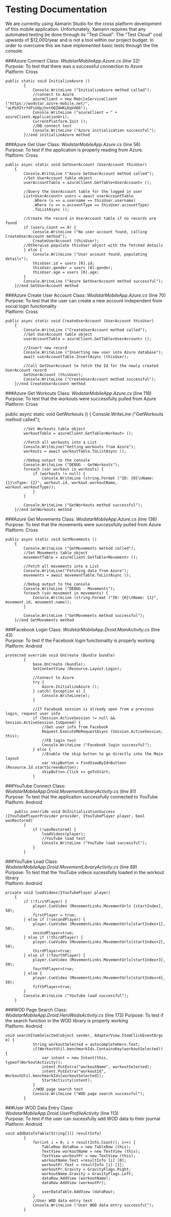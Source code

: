 # Testing Documentation
We are currenlty using Xamarin Studio for the cross platform development of this mobile application. Unfortunately, Xamarin requires that any automated testing be done through its "Test Cloud". The "Test Cloud" cost upwards of $12,000/year and is not a tool within our project budget. In order to overcome this we have implemented basic tests through the the console.

###Azure Connect
Class: *WodstarMobileApp.Azure.cs* (line 32)<br/>
Purpose: To test that there was a successful connection to Azure<br/>
Platform: Cross <br/>

	public static void InitializeAzure ()
			{
				Console.WriteLine ("InitializeAzure method called");
				//connect to Azure
				azureClient = new MobileServiceClient ("https://wodstar.azure-mobile.net/", "aLMiHItrYdPiUdpjhotOQZAHKLDqVd66");
				Console.WriteLine ("azureClient = " + azureClient.ApplicationUri);
				CurrentPlatform.Init ();
				//DB connect test
				Console.WriteLine ("Azure initialization successful");
			}//end initializeAzure method

###Azure Get User
Class: *WodstarMobileApp.Azure.cs* (line 56) <br/>
Purpose: To test if the application is properly reading from Azure. <br/>
Platform: Cross <br/>


	public async static void GetUserAccount (UserAccount thisUser)
		{
			Console.WriteLine ("Azure GetUserAccount method called");
			//Set UserAccount table object
			userAccountTable = azureClient.GetTable<UserAccount> ();

			//Query the UserAccount table for the logged in user
			List<UserAccount> users = await userAccountTable
				.Where (u => u.username == thisUser.username)
				.Where (u => u.accountType == thisUser.accountType)
				.ToListAsync ();

			//Create the record in UserAccount table if no records are found
			if (users.Count == 0) {
				Console.WriteLine ("No user account found, calling CreateUserAccount method");
				CreateUserAccount (thisUser);
			//Otherwise populate thisUser object with the fetched details
			} else {
				Console.WriteLine ("User account found, populating details");
				thisUser.id = users [0].id;
				thisUser.gender = users [0].gender;
				thisUser.age = users [0].age;
			}
			Console.WriteLine ("Azure GetUserAccount method successful");
		}//end GetUserAccount method


###Azure Create User Account
Class: *WodstarMobileApp.Azure.cs* (line 70) <br/>
Purpose: To test that the user can create a new account independent from social login functionality <br/>
Platform: Cross <br/>


	public async static void CreateUserAccount (UserAccount thisUser)
		{
			Console.WriteLine ("CreateUserAccount method called");
			//Set UserAccount table object
			userAccountTable = azureClient.GetTable<UserAccount> ();

			//Insert new record
			Console.WriteLine ("Inserting new user into Azure database");
			await userAccountTable.InsertAsync (thisUser);

			//Call GetUserAccount to fetch the Id for the newly created UserAccount record
			GetUserAccount (thisUser);
			Console.WriteLine ("CreateUserAccount method successful");
		}//end CreateUserAccount method
			
			
###Azure Get Workouts
Class: *WodstarMobileApp.Azure.cs* (line 118) <br/>
Purpose: To test that the workouts were successfully pulled from Azure <br/>
Platform: Cross <br/>

public async static void GetWorkouts ()
		{
			Console.WriteLine ("GetWorkouts method called");

			//Set Workouts table object
			workoutTable = azureClient.GetTable<Workout> ();

			//Fetch all workouts into a List
			Console.WriteLine("Getting workouts from Azure");
			workouts = await workoutTable.ToListAsync ();

			//Debug output to the console
			Console.WriteLine ("DEBUG - GetWorkouts");
			foreach (var workout in workouts) {				
				if (workouts != null) {
					Console.WriteLine (string.Format ("ID: {0}\nName: {1}\nType: {2}", workout.id, workout.workoutName, workout.workoutType));
				}
			}

			Console.WriteLine ("GetWorkouts method successful");
		}//end GetWorkouts method

###Azure Get Movements
Class: *WodstarMobileApp.Azure.cs* (line 136) <br/>
Purpose: To test that the movements were successfully pulled from Azure <br/>
Platform: Cross <br/>

	public async static void GetMovements ()
		{
			Console.WriteLine ("GetMovements method called");
			//Set Movements table object
			movementTable = azureClient.GetTable<Movement> ();

			//Fetch all movements into a List
			Console.WriteLine("Fetching data from Azure");
			movements = await movementTable.ToListAsync ();

			//Debug output to the console
			Console.WriteLine ("DEBUG - Movements");
			foreach (var movement in movements) {
				Console.WriteLine (string.Format ("ID: {0}\nName: {1}", movement.id, movement.name));
			}

			Console.WriteLine ("GetMovements method successful");
		}//end GetMovements method

###Facebook Login
Class: *WodstarMobileApp.Droid.MainActivity.cs* (line 43) <br/>
Purpose: To test if the Facebook login functionality is properly working <br/>
Platform: Android <br/>


	protected override void OnCreate (Bundle bundle)
			{
				base.OnCreate (bundle);
				SetContentView (Resource.Layout.Login);
	
				//Connect to Azure
				try {
					Azure.InitializeAzure ();
				} catch( Exception e) {
					Console.WriteLine(e);
				}
	
				//If Facebook session is already open from a previous login, request user info
				if (Session.ActiveSession != null && Session.ActiveSession.IsOpened) {
					//Get user info from Facebook
					Request.ExecuteMeRequestAsync (Session.ActiveSession, this);
					//FB login test
					Console.WriteLine ("Facebook login successful");
				} else {
					//Enable the skip button to go directly into the Main layout
					var skipButton = FindViewById<Button> (Resource.Id.startScreenButton);
					skipButton.Click += goToStart;
				}

###YouTube Connect
Class: *WodstarMobileApp.Droid.MovementLibraryActivity.cs (line 81)*<br/>
Purpose: To test that the applicaiton successfully connected to YouTube <br/>
Platform: Android </br>


		public override void OnInitializationSuccess (IYouTubePlayerProvider provider, IYouTubePlayer player, bool wasRestored)
			{
				if (!wasRestored) {
					loadVideos(player);
					//YouTube load test
					Console.WriteLine ("YouTube load successful");
				} 
			}


###YouTube Load
Class: *WodstarMobileApp.Droid.MovementLibraryActivity.cs* (line 89) <br/>
Purpose: To test that the YouTube videos sucessfully loaded in the workout library <br/>
Platform: Android <br/>

	private void loadVideos(IYouTubePlayer player) 
		{
			if (!firstPlayer) {
				player.CueVideo (MovementLinks.MovementUrls [startIndex], 50);
				firstPlayer = true;
			} else if (!secondPlayer) {
				player.CueVideo (MovementLinks.MovementUrls[startIndex+1], 50);
				secondPlayer=true;
			} else if (!thirdPlayer) {
				player.CueVideo (MovementLinks.MovementUrls[startIndex+2], 50);
				thirdPlayer=true;
			} else if (!fourthPlayer) {
				player.CueVideo (MovementLinks.MovementUrls[startIndex+3], 50);
				fourthPlayer=true;
			} else {
				player.CueVideo (MovementLinks.MovementUrls[startIndex+4], 50);
				fifthPlayer=true;
			}
			Console.WriteLine ("YouTube load successful");
		}


###WOD Page Search
Class: *WodstarMobileApp.Droid.HeroWodsActivity.cs* (line 173)
Purpose: To test if the search function in the WOD library is properly working<br/>
Platform: Android <br/>

	void searchItemSelected(object sender, AdapterView.ItemClickEventArgs e) {
				String workoutSelected = autocompleteHero.Text;
				if(WorkoutUtil.benchmarkIds.ContainsKey(workoutSelected)) {
					var intent = new Intent(this, typeof(WorkoutActivity));
					intent.PutExtra("workoutName", workoutSelected);
					intent.PutExtra("workoutId", WorkoutUtil.benchmarkIds[workoutSelected]);
					StartActivity(intent);
				}
				//WOD page search test
				Console.WriteLine ("WOD page search successful");
			}

###User WOD Data Entry
Class: *WodstarMobileApp.Droid.UserProfileActivity* (line 113) <br/>
Purpose: To test if the user can sucessfully add WOD data to their journal <br/>
Platform: Android <br/>

	void addDataToTable(String[][] resultInfo) 
			{
				for(int i = 0; i < resultInfo.Count(); i++) {
					TableRow dataRow = new TableRow (this);
					TextView workoutName = new TextView (this);
					TextView workoutPr = new TextView (this);
					workoutName.Text =resultInfo [i] [0];
					workoutPr.Text = resultInfo [i] [1];
					workoutPr.Gravity = GravityFlags.Right;
					workoutName.Gravity = GravityFlags.Left;
					dataRow.AddView (workoutName);
					dataRow.AddView (workoutPr);
	
					userDataTable.AddView (dataRow);
				}
				//User WOD data entry test
				Console.WriteLine ("User WOD data entry successful");
			}






